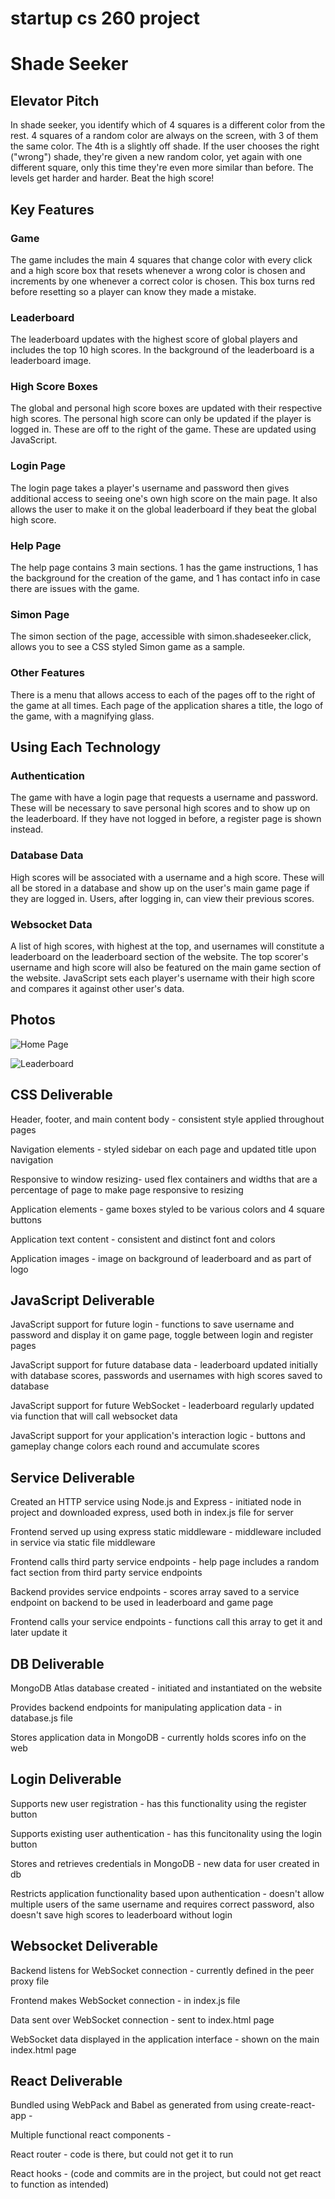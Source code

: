 # startup cs 260 project
# Shade Seeker
## Elevator Pitch
In shade seeker, you identify which of 4 squares is a different color from the rest. 4 squares of a random color are always on the screen, with 3 of them the same color. The 4th is a slightly off shade. If the user chooses the right ("wrong") shade, they're given a new random color, yet again with one different square, only this time they're even more similar than before. The levels get harder and harder. Beat the high score! 
## Key Features
### Game
The game includes the main 4 squares that change color with every click and a high score box that resets whenever a wrong color is chosen and increments by one whenever a correct color is chosen. This box turns red before resetting so a player can know they made a mistake.
### Leaderboard
The leaderboard updates with the highest score of global players and includes the top 10 high scores. In the background of the leaderboard is a leaderboard image.
### High Score Boxes
The global and personal high score boxes are updated with their respective high scores. The personal high score can only be updated if the player is logged in. These are off to the right of the game. These are updated using JavaScript.
### Login Page
The login page takes a player's username and password then gives additional access to seeing one's own high score on the main page. It also allows the user to make it on the global leaderboard if they beat the global high score.
### Help Page
The help page contains 3 main sections. 1 has the game instructions, 1 has the background for the creation of the game, and 1 has contact info in case there are issues with the game.
### Simon Page
The simon section of the page, accessible with simon.shadeseeker.click, allows you to see a CSS styled Simon game as a sample.
### Other Features
There is a menu that allows access to each of the pages off to the right of the game at all times. Each page of the application shares a title, the logo of the game, with a magnifying glass.
## Using Each Technology
### Authentication
The game with have a login page that requests a username and password. These will be necessary to save personal high scores and to show up on the leaderboard. If they have not logged in before, a register page is shown instead.
### Database Data
High scores will be associated with a username and a high score. These will all be stored in a database and show up on the user's main game page if they are logged in. Users, after logging in, can view their previous scores.
### Websocket Data
A list of high scores, with highest at the top, and usernames will constitute a leaderboard on the leaderboard section of the website. The top scorer's username and high score will also be featured on the main game section of the website. JavaScript sets each player's username with their high score and compares it against other user's data.
## Photos
![Home Page](/images/shadeseekerhome.png)

![Leaderboard](/images/leaderboard.png)

## CSS Deliverable
Header, footer, and main content body - consistent style applied throughout pages

Navigation elements - styled sidebar on each page and updated title upon navigation

Responsive to window resizing- used flex containers and widths that are a percentage of page to make page responsive to resizing

Application elements - game boxes styled to be various colors and 4 square buttons

Application text content - consistent and distinct font and colors

Application images - image on background of leaderboard and as part of logo

## JavaScript Deliverable
JavaScript support for future login - functions to save username and password and display it on game page, toggle between login and register pages

JavaScript support for future database data - leaderboard updated initially with database scores, passwords and usernames with high scores saved to database

JavaScript support for future WebSocket - leaderboard regularly updated via function that will call websocket data

JavaScript support for your application's interaction logic - buttons and gameplay change colors each round and accumulate scores

## Service Deliverable
Created an HTTP service using Node.js and Express - initiated node in project and downloaded express, used both in index.js file for server

Frontend served up using express static middleware - middleware included in service via static file middleware

Frontend calls third party service endpoints - help page includes a random fact section from third party service endpoints

Backend provides service endpoints - scores array saved to a service endpoint on backend to be used in leaderboard and game page

Frontend calls your service endpoints - functions call this array to get it and later update it

## DB Deliverable
MongoDB Atlas database created - initiated and instantiated on the website

Provides backend endpoints for manipulating application data - in database.js file

Stores application data in MongoDB - currently holds scores info on the web

## Login Deliverable
Supports new user registration - has this functionality using the register button

Supports existing user authentication - has this funcitonality using the login button

Stores and retrieves credentials in MongoDB - new data for user created in db

Restricts application functionality based upon authentication - doesn't allow multiple users of the same username and requires correct password, also doesn't save high scores to leaderboard without login

## Websocket Deliverable
Backend listens for WebSocket connection - currently defined in the peer proxy file

Frontend makes WebSocket connection - in index.js file

Data sent over WebSocket connection - sent to index.html page

WebSocket data displayed in the application interface - shown on the main index.html page

## React Deliverable
Bundled using WebPack and Babel as generated from using create-react-app - 

Multiple functional react components - 

React router - code is there, but could not get it to run

React hooks - 
 (code and commits are in the project, but could not get react to function as intended)